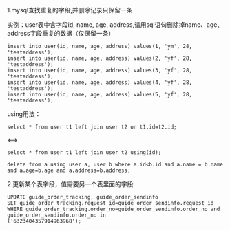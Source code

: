 1.mysql查找重复的字段,并删除记录只保留一条

实例：user表中含字段id, name, age, address,请用sql语句删除掉name、age、address字段重复的数据（仅保留一条）

```mysql
insert into user(id, name, age, address) values(1, 'ym', 28, 'testaddress');
insert into user(id, name, age, address) values(2, 'yf', 28, 'testaddress');
insert into user(id, name, age, address) values(3, 'yf', 28, 'testaddress');
insert into user(id, name, age, address) values(4, 'yf', 28, 'testaddress');
insert into user(id, name, age, address) values(5, 'yf', 28, 'testaddress');
```

using用法：

```mysql
select * from user t1 left join user t2 on t1.id=t2.id;
```

<==>

```mysql
select * from user t1 left join user t2 using(id);
```

```mysql
delete from a using user a, user b where a.id<b.id and a.name = b.name and a.age=b.age and a.address=b.address;
```

2.更新某个表字段，值需要另一个表里面的字段

```mysql
UPDATE guide_order_tracking, guide_order_sendinfo   
SET guide_order_tracking.request_id=guide_order_sendinfo.request_id  
WHERE guide_order_tracking.order_no=guide_order_sendinfo.order_no and guide_order_sendinfo.order_no in
('6323404357914963968');
```

